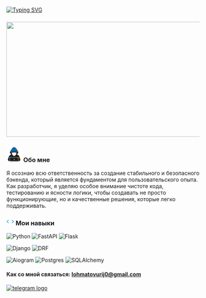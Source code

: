 ###
<a href="https://git.io/typing-svg"><img src="https://readme-typing-svg.demolab.com?font=Fira+Code&size=24&duration=3000&pause=500&color=01A90E&background=1EFDFF00&center=true&vCenter=true&width=486&lines=%D0%9F%D1%80%D0%B8%D0%B2%D0%B5%D1%82%D1%81%D1%82%D0%B2%D1%83%D1%8E+%D0%B2%D1%81%D0%B5%D1%85%2C+%D0%BC%D0%B5%D0%BD%D1%8F+%D0%B7%D0%BE%D0%B2%D1%83%D1%82+%D0%AE%D1%80%D0%B8%D0%B9!+;%D0%AF+Python+%D1%80%D0%B0%D0%B7%D1%80%D0%B0%D0%B1%D0%BE%D1%82%D1%87%D0%B8%D0%BA." alt="Typing SVG" /></a>
###

<div align="center">
  <img height="300" width="600" src="https://user-images.githubusercontent.com/74038190/225813708-98b745f2-7d22-48cf-9150-083f1b00d6c9.gif"  />
</div>


### <img src="./gifs/hacker.gif" width="40" alt="Обо мне" /> **Обо мне**

Я осознаю всю ответственность за создание стабильного и безопасного бэкенда, который является фундаментом для пользовательского опыта. Как разработчик, я уделяю особое внимание чистоте кода, тестированию и ясности логики, чтобы создавать не просто функционирующие, но и качественные решения, которые легко поддерживать. 


### <img src="./gifs/code-element.gif" width="20" alt="Мои навыки" /> **Мои навыки**


![Python](https://img.shields.io/badge/python-3670A0?style=for-the-badge&logo=Python&logoColor=white)
![FastAPI](https://img.shields.io/badge/FastAPI-005571?style=for-the-badge&logo=fastapi)
![Flask](https://img.shields.io/badge/flask-%23000.svg?style=for-the-badge&logo=flask&logoColor=white)

![Django](https://img.shields.io/badge/Django-092E20?style=for-the-badge&logo=django&logoColor=green)
![DRF](https://img.shields.io/badge/djangorestframework-api-key.svg?style=for-the-badge&logo=drf&logoColor=44b78b&labelColor=darkgreen&color=black)

![Aiogram](https://img.shields.io/badge/aiogram-dialog.svg?style=for-the-badge&logo=Aiogram&logoColor=Aiogram)
![Postgres](https://img.shields.io/badge/postgres-%23316192.svg?style=for-the-badge&logo=postgresql&logoColor=white)
![SQLAlchemy](https://img.shields.io/badge/SQLAlchemy-D71F00?style=for-the-badge&logo=SQLAlchemy&logoColor=SQLAlchemy)

<h4 align="left">Как со мной связаться: <a href="mailto:lohmatovurij0@gmail.com">lohmatovurij0@gmail.com</a> <br></h4>
<div align="left">
  <a href="https://t.me/Dirkanan" target="_blank">
    <img src="https://img.shields.io/static/v1?message=Telegram&logo=telegram&label=&color=2CA5E0&logoColor=white&labelColor=&style=for-the-badge" height="25" alt="telegram logo"  />
  </a>
</div>

